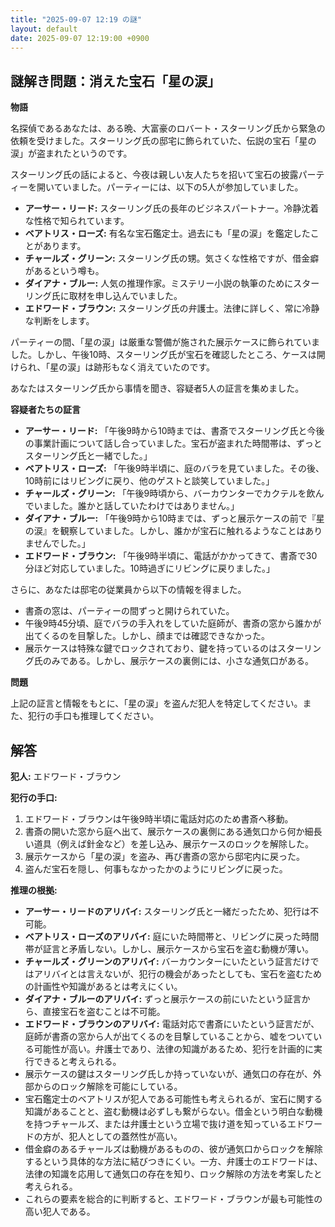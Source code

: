```yaml
---
title: "2025-09-07 12:19 の謎"
layout: default
date: 2025-09-07 12:19:00 +0900
---
```

## 謎解き問題：消えた宝石「星の涙」

**物語**

名探偵であるあなたは、ある晩、大富豪のロバート・スターリング氏から緊急の依頼を受けました。スターリング氏の邸宅に飾られていた、伝説の宝石「星の涙」が盗まれたというのです。

スターリング氏の話によると、今夜は親しい友人たちを招いて宝石の披露パーティーを開いていました。パーティーには、以下の5人が参加していました。

*   **アーサー・リード:** スターリング氏の長年のビジネスパートナー。冷静沈着な性格で知られています。
*   **ベアトリス・ローズ:** 有名な宝石鑑定士。過去にも「星の涙」を鑑定したことがあります。
*   **チャールズ・グリーン:** スターリング氏の甥。気さくな性格ですが、借金癖があるという噂も。
*   **ダイアナ・ブルー:** 人気の推理作家。ミステリー小説の執筆のためにスターリング氏に取材を申し込んでいました。
*   **エドワード・ブラウン:** スターリング氏の弁護士。法律に詳しく、常に冷静な判断をします。

パーティーの間、「星の涙」は厳重な警備が施された展示ケースに飾られていました。しかし、午後10時、スターリング氏が宝石を確認したところ、ケースは開けられ、「星の涙」は跡形もなく消えていたのです。

あなたはスターリング氏から事情を聞き、容疑者5人の証言を集めました。

**容疑者たちの証言**

*   **アーサー・リード:** 「午後9時から10時までは、書斎でスターリング氏と今後の事業計画について話し合っていました。宝石が盗まれた時間帯は、ずっとスターリング氏と一緒でした。」
*   **ベアトリス・ローズ:** 「午後9時半頃に、庭のバラを見ていました。その後、10時前にはリビングに戻り、他のゲストと談笑していました。」
*   **チャールズ・グリーン:** 「午後9時頃から、バーカウンターでカクテルを飲んでいました。誰かと話していたわけではありません。」
*   **ダイアナ・ブルー:** 「午後9時から10時までは、ずっと展示ケースの前で『星の涙』を観察していました。しかし、誰かが宝石に触れるようなことはありませんでした。」
*   **エドワード・ブラウン:** 「午後9時半頃に、電話がかかってきて、書斎で30分ほど対応していました。10時過ぎにリビングに戻りました。」

さらに、あなたは邸宅の従業員から以下の情報を得ました。

*   書斎の窓は、パーティーの間ずっと開けられていた。
*   午後9時45分頃、庭でバラの手入れをしていた庭師が、書斎の窓から誰かが出てくるのを目撃した。しかし、顔までは確認できなかった。
*   展示ケースは特殊な鍵でロックされており、鍵を持っているのはスターリング氏のみである。しかし、展示ケースの裏側には、小さな通気口がある。

**問題**

上記の証言と情報をもとに、「星の涙」を盗んだ犯人を特定してください。また、犯行の手口も推理してください。

## 解答

**犯人:** エドワード・ブラウン

**犯行の手口:**

1.  エドワード・ブラウンは午後9時半頃に電話対応のため書斎へ移動。
2.  書斎の開いた窓から庭へ出て、展示ケースの裏側にある通気口から何か細長い道具（例えば針金など）を差し込み、展示ケースのロックを解除した。
3.  展示ケースから「星の涙」を盗み、再び書斎の窓から邸宅内に戻った。
4.  盗んだ宝石を隠し、何事もなかったかのようにリビングに戻った。

**推理の根拠:**

*   **アーサー・リードのアリバイ:** スターリング氏と一緒だったため、犯行は不可能。
*   **ベアトリス・ローズのアリバイ:** 庭にいた時間帯と、リビングに戻った時間帯が証言と矛盾しない。しかし、展示ケースから宝石を盗む動機が薄い。
*   **チャールズ・グリーンのアリバイ:** バーカウンターにいたという証言だけではアリバイとは言えないが、犯行の機会があったとしても、宝石を盗むための計画性や知識があるとは考えにくい。
*   **ダイアナ・ブルーのアリバイ:** ずっと展示ケースの前にいたという証言から、直接宝石を盗むことは不可能。
*   **エドワード・ブラウンのアリバイ:** 電話対応で書斎にいたという証言だが、庭師が書斎の窓から人が出てくるのを目撃していることから、嘘をついている可能性が高い。弁護士であり、法律の知識があるため、犯行を計画的に実行できると考えられる。
*   展示ケースの鍵はスターリング氏しか持っていないが、通気口の存在が、外部からのロック解除を可能にしている。
*   宝石鑑定士のベアトリスが犯人である可能性も考えられるが、宝石に関する知識があることと、盗む動機は必ずしも繋がらない。借金という明白な動機を持つチャールズ、または弁護士という立場で抜け道を知っているエドワードの方が、犯人としての蓋然性が高い。
*   借金癖のあるチャールズは動機があるものの、彼が通気口からロックを解除するという具体的な方法に結びつきにくい。一方、弁護士のエドワードは、法律の知識を応用して通気口の存在を知り、ロック解除の方法を考案したと考えられる。
*   これらの要素を総合的に判断すると、エドワード・ブラウンが最も可能性の高い犯人である。
